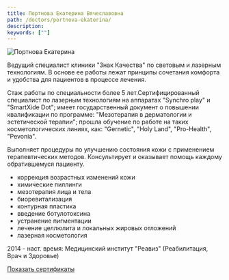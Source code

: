 ```yaml
---
title: Портнова Екатерина Вячеславовна
path: /doctors/portnova-ekaterina/
description:
keywords: [""]
---
```


<img class="width-50 float-right" src="/img/doctors/portnova-ekaterina.jpg" title="Портнова Екатерина"/>

Ведущий специалист клиники "Знак Качества" по световым и лазерным
технологиям. В основе ее работы лежат принципы сочетания комфорта и
удобства для пациентов в процессе лечения.

Стаж работы по специальности более 5 лет.Сертифицированный специалист по
лазерным технологиям на аппаратах "Synchro play" и "SmartXide Dot";
имеет государственный документ о повышении квалификации по программе:
"Мезотерапия в дерматологии и эстетической терапии"; прошла обучение
по работе на таких косметологических линиях, как: "Gernetic", "Holy
Land", "Pro-Health", "Pevonia".

Выполняет процедуры по улучшению состояния кожи с применением
терапевтических методов. Консультирует и оказывает помощь каждому
обратившемуся пациенту.

* коррекция возрастных изменений кожи
* химические пиллинги
* мезотерапия лица и тела
* биоревитализация
* контурная пластика
* введение ботулотоксина
* устранение пигментации
* лечение целлюлита и локальных жировых отложений
* лазерная косметология

2014 - наст. время: Медицинский институт "Реавиз" (Реабилитация, Врач и
Здоровье)

[Показать сертификаты](./portnova-ekaterina-certificates.pdf)
